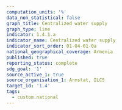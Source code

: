 ```yaml
---
computation_units: '%'
data_non_statistical: false
graph_title: Centralized water supply
graph_type: line
indicator: 1.4.1.a
indicator_name: Centralized water supply
indicator_sort_order: 01-04-01-0a
national_geographical_coverage: Armenia
published: true
reporting_status: complete
sdg_goal: '1'
source_active_1: true
source_organisation_1: Armstat, ILCS
target_id: '1.4'
tags:
  - custom.national
---
```

